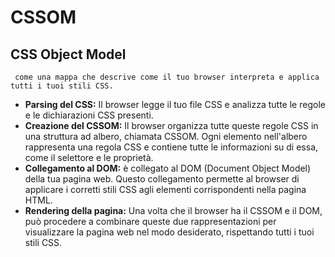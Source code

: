 <!-- @format -->

# CSSOM

## CSS Object Model

` come una mappa che descrive come il tuo browser interpreta e applica tutti i tuoi stili CSS.`

- **Parsing del CSS:**
  Il browser legge il tuo file CSS e analizza tutte le regole e le dichiarazioni CSS presenti.
- **Creazione del CSSOM:**
  Il browser organizza tutte queste regole CSS in una struttura ad albero, chiamata CSSOM. Ogni elemento nell'albero rappresenta una regola CSS e contiene tutte le informazioni su di essa, come il selettore e le proprietà.
- **Collegamento al DOM:**
  è collegato al DOM (Document Object Model) della tua pagina web. Questo collegamento permette al browser di applicare i corretti stili CSS agli elementi corrispondenti nella pagina HTML.
- **Rendering della pagina:** Una volta che il browser ha il CSSOM e il DOM, può procedere a combinare queste due rappresentazioni per visualizzare la pagina web nel modo desiderato, rispettando tutti i tuoi stili CSS.
